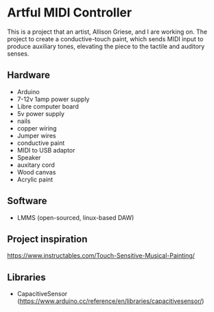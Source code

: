 # Artful MIDI Controller

This is a project that an artist, Allison Griese, and I are working on. The project to create a conductive-touch paint, which sends MIDI input to produce auxiliary tones, elevating the piece to the tactile and auditory senses.

## Hardware

- Arduino
- 7-12v 1amp power supply
- Libre computer board
- 5v power supply
- nails
- copper wiring
- Jumper wires
- conductive paint
- MIDI to USB adaptor
- Speaker
- auxitary cord
- Wood canvas
- Acrylic paint

## Software

- LMMS (open-sourced, linux-based DAW)

## Project inspiration

https://www.instructables.com/Touch-Sensitive-Musical-Painting/

## Libraries

- CapacitiveSensor (https://www.arduino.cc/reference/en/libraries/capacitivesensor/)
